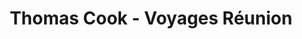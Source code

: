 ---
title: "Thomas Cook - Voyages Réunion"
url: /saint-pierre/thomas-cook-voyages-reunion/
shop: agence de voyage
---